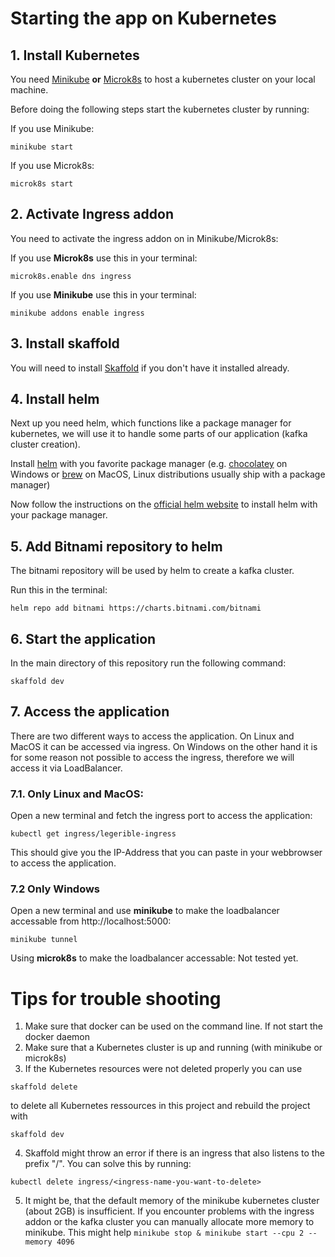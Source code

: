 # Starting the app on Kubernetes

## 1. Install Kubernetes
You need [Minikube](https://kubernetes.io/de/docs/tasks/tools/install-minikube/) **or** [Microk8s](https://microk8s.io/docs) to host a kubernetes cluster on your local machine.

Before doing the following steps start the kubernetes cluster by running:

If you use Minikube:
```
minikube start
```

If you use Microk8s:
```
microk8s start
```

## 2. Activate Ingress addon

You need to activate the ingress addon on in Minikube/Microk8s:

If you use **Microk8s** use this in your terminal:

```
microk8s.enable dns ingress
```

If you use **Minikube** use this in your terminal:

```
minikube addons enable ingress
```

## 3. Install skaffold
You will need to install [Skaffold](https://skaffold.dev/docs/install/) if you don't have it installed already.

## 4. Install helm 

Next up you need helm, which functions like a package manager for kubernetes, we will use it to handle some parts of our application (kafka cluster creation).

Install [helm](https://helm.sh/docs/intro/install/) with you favorite package manager (e.g. [chocolatey](https://chocolatey.org/install) on Windows or [brew](https://docs.brew.sh/Installation) on MacOS, Linux distributions usually ship with a package manager)

Now follow the instructions on the [official helm website](https://helm.sh/docs/intro/install/) to install helm with your package manager.

## 5. Add Bitnami repository to helm
The bitnami repository will be used by helm to create a kafka cluster.

Run this in the terminal:

```
helm repo add bitnami https://charts.bitnami.com/bitnami
```


## 6. Start the application

In the main directory of this repository run the following command:

```
skaffold dev
```

## 7. Access the application

There are two different ways to access the application. On Linux and MacOS it can be accessed via ingress. On Windows on the other hand it is for some reason not possible to access the ingress, therefore we will access it via LoadBalancer.

### **7.1. Only Linux and MacOS:**
Open a new terminal and fetch the ingress port to access the application:

```
kubectl get ingress/legerible-ingress
```

This should give you the IP-Address that you can paste in your webbrowser to access the application.

### **7.2 Only Windows**

Open a new terminal and use **minikube** to make the loadbalancer accessable from http://localhost:5000:

```
minikube tunnel
```

Using **microk8s** to make the loadbalancer accessable: Not tested yet.


# Tips for trouble shooting
1. Make sure that docker can be used on the command line. If not start the docker daemon
2. Make sure that a Kubernetes cluster is up and running (with minikube or microk8s)
3. If the Kubernetes resources were not deleted properly you can use
```
skaffold delete
```
to delete all Kubernetes ressources in this project and rebuild the project with 
```
skaffold dev
```
4. Skaffold might throw an error if there is an ingress that also listens to the prefix "/". You can solve this by running:
```
kubectl delete ingress/<ingress-name-you-want-to-delete>
```
5. It might be, that the default memory of the minikube kubernetes cluster (about 2GB) is insufficient. If you encounter problems with the ingress addon or the kafka cluster you can manually allocate more memory to minikube. This might help ```minikube stop & minikube start --cpu 2 --memory 4096```